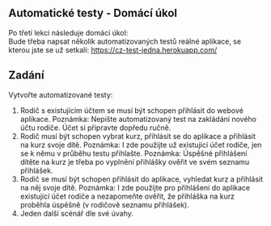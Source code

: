 ## Automatické testy - Domácí úkol 
Po třetí lekci následuje domácí úkol:  
Bude třeba napsat několik automatizovaných testů reálné aplikace, se kterou jste se už setkali:  https://cz-test-jedna.herokuapp.com/ 

## Zadání 

Vytvořte automatizované testy: 
1. Rodič s existujícím účtem se musí být schopen přihlásit do webové aplikace. 
Poznámka: Nepište automatizovaný test na zakládání nového účtu rodiče. Účet si připravte dopředu ručně. 
1. Rodič musí být schopen vybrat kurz, přihlásit se do aplikace a přihlásit na kurz svoje dítě. Poznámka: I zde použijte už existující účet rodiče, jen se k němu v průběhu testu přihlašte. Poznámka: Úspěšné přihlášení dítěte na kurz je třeba po vyplnění přihlášky ověřit ve svém seznamu přihlášek. 
1. Rodič se musí být schopen přihlásit do aplikace, vyhledat kurz a přihlásit na něj svoje dítě. Poznámka: I zde použijte pro přihlášení do aplikace existující účet rodiče a nezapomeňte ověřit, že přihláška na kurz proběhla úspěšně (v rodičově seznamu přihlášek). 
1. Jeden další scénář dle své úvahy. 
